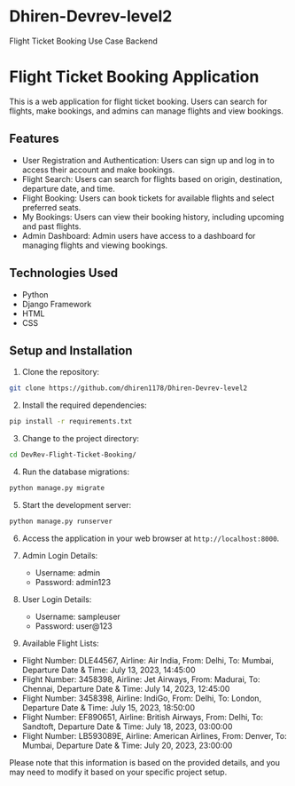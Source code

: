 # Dhiren-Devrev-level2
Flight Ticket Booking Use Case Backend
# Flight Ticket Booking Application

This is a web application for flight ticket booking. Users can search for flights, make bookings, and admins can manage flights and view bookings.

## Features

- User Registration and Authentication: Users can sign up and log in to access their account and make bookings.
- Flight Search: Users can search for flights based on origin, destination, departure date, and time.
- Flight Booking: Users can book tickets for available flights and select preferred seats.
- My Bookings: Users can view their booking history, including upcoming and past flights.
- Admin Dashboard: Admin users have access to a dashboard for managing flights and viewing bookings.

## Technologies Used

- Python
- Django Framework
- HTML
- CSS

## Setup and Installation

1. Clone the repository:

```bash
git clone https://github.com/dhiren1178/Dhiren-Devrev-level2
```

2. Install the required dependencies:

```bash
pip install -r requirements.txt
```

3. Change to the project directory:

```bash
cd DevRev-Flight-Ticket-Booking/
```

4. Run the database migrations:

```bash
python manage.py migrate
```

5. Start the development server:

```bash
python manage.py runserver
```

6. Access the application in your web browser at `http://localhost:8000`.

7. Admin Login Details:

   - Username: admin
   - Password: admin123

8. User Login Details:

   - Username: sampleuser
   - Password: user@123

9. Available Flight Lists:

- Flight Number: DLE44567, Airline: Air India, From: Delhi, To: Mumbai, Departure Date & Time: July 13, 2023, 14:45:00
- Flight Number: 3458398, Airline: Jet Airways, From: Madurai, To: Chennai, Departure Date & Time: July 14, 2023, 12:45:00
- Flight Number: 3458398, Airline: IndiGo, From: Delhi, To: London, Departure Date & Time: July 15, 2023, 18:50:00
- Flight Number: EF890651, Airline: British Airways, From: Delhi, To: Sandtoft, Departure Date & Time: July 18, 2023, 03:00:00
- Flight Number: LB593089E, Airline: American Airlines, From: Denver, To: Mumbai, Departure Date & Time: July 20, 2023, 23:00:00

Please note that this information is based on the provided details, and you may need to modify it based on your specific project setup.
